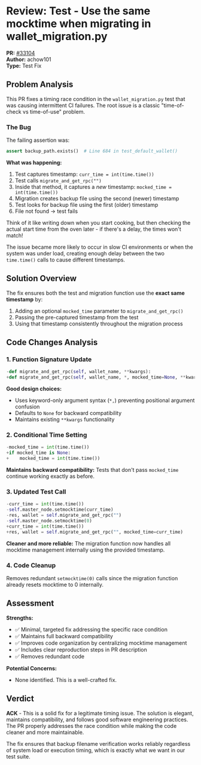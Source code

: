 # Review: Test - Use the same mocktime when migrating in wallet_migration.py

**PR:** [#33104](https://github.com/bitcoin/bitcoin/pull/33104)  
**Author:** achow101  
**Type:** Test Fix

## Problem Analysis

This PR fixes a timing race condition in the `wallet_migration.py` test that was causing intermittent CI failures. The root issue is a classic "time-of-check vs time-of-use" problem.

### The Bug

The failing assertion was:

```python
assert backup_path.exists()  # Line 684 in test_default_wallet()
```

**What was happening:**

1. Test captures timestamp: `curr_time = int(time.time())`
2. Test calls `migrate_and_get_rpc("")`
3. Inside that method, it captures a _new_ timestamp: `mocked_time = int(time.time())`
4. Migration creates backup file using the second (newer) timestamp
5. Test looks for backup file using the first (older) timestamp
6. File not found → test fails

Think of it like writing down when you start cooking, but then checking the actual start time from the oven later - if there's a delay, the times won't match!

The issue became more likely to occur in slow CI environments or when the system was under load, creating enough delay between the two `time.time()` calls to cause different timestamps.

## Solution Overview

The fix ensures both the test and migration function use the **exact same timestamp** by:

1. Adding an optional `mocked_time` parameter to `migrate_and_get_rpc()`
2. Passing the pre-captured timestamp from the test
3. Using that timestamp consistently throughout the migration process

## Code Changes Analysis

### 1. Function Signature Update

```python
-def migrate_and_get_rpc(self, wallet_name, **kwargs):
+def migrate_and_get_rpc(self, wallet_name, *, mocked_time=None, **kwargs):
```

**Good design choices:**

- Uses keyword-only argument syntax (`*,`) preventing positional argument confusion
- Defaults to `None` for backward compatibility
- Maintains existing `**kwargs` functionality

### 2. Conditional Time Setting

```python
-mocked_time = int(time.time())
+if mocked_time is None:
+    mocked_time = int(time.time())
```

**Maintains backward compatibility:** Tests that don't pass `mocked_time` continue working exactly as before.

### 3. Updated Test Call

```python
-curr_time = int(time.time())
-self.master_node.setmocktime(curr_time)
-res, wallet = self.migrate_and_get_rpc("")
-self.master_node.setmocktime(0)
+curr_time = int(time.time())
+res, wallet = self.migrate_and_get_rpc("", mocked_time=curr_time)
```

**Cleaner and more reliable:** The migration function now handles all mocktime management internally using the provided timestamp.

### 4. Code Cleanup

Removes redundant `setmocktime(0)` calls since the migration function already resets mocktime to 0 internally.

## Assessment

**Strengths:**

- ✅ Minimal, targeted fix addressing the specific race condition
- ✅ Maintains full backward compatibility
- ✅ Improves code organization by centralizing mocktime management
- ✅ Includes clear reproduction steps in PR description
- ✅ Removes redundant code

**Potential Concerns:**

- None identified. This is a well-crafted fix.

## Verdict

**ACK** - This is a solid fix for a legitimate timing issue. The solution is elegant, maintains compatibility, and follows good software engineering practices. The PR properly addresses the race condition while making the code cleaner and more maintainable.

The fix ensures that backup filename verification works reliably regardless of system load or execution timing, which is exactly what we want in our test suite.